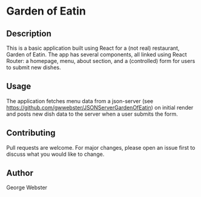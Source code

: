 # Garden of Eatin

## Description
This is a basic application built using React for a (not real) restaurant, Garden of Eatin. The app has several components, all linked using React Router: a homepage, menu, about section, and a (controlled) form for users to submit new dishes.

## Usage
The application fetches menu data from a json-server (see https://github.com/gwwebster/JSONServerGardenOfEatin) on initial render and posts new dish data to the server when a user submits the form. 

## Contributing
Pull requests are welcome. For major changes, please open an issue first to discuss what you would like to change.

## Author
George Webster